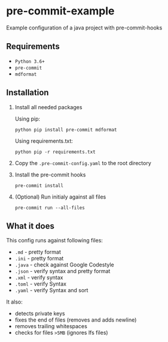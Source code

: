 # pre-commit-example

Example configuration of a java project with pre-commit-hooks

## Requirements

- `Python 3.6+`
- `pre-commit`
- `mdformat`

## Installation

1. Install all needed packages

   Using pip:

   ```
   python pip install pre-commit mdformat
   ```

   Using requirements.txt:

   ```
   python pip -r requirements.txt
   ```

1. Copy the `.pre-commit-config.yaml` to the root directory

1. Install the pre-commit hooks

   ```
   pre-commit install
   ```

1. (Optional) Run initialy against all files

   ```
   pre-commit run --all-files
   ```

## What it does

This config runs against following files:

- `.md` - pretty format
- `.ini` - pretty format
- `.java` - check against Google Codestyle
- `.json` - verify syntax and pretty format
- `.xml` - verify syntax
- `.toml` - verify Syntax
- `.yaml` - verify Syntax and sort

It also:

- detects private keys
- fixes the end of files (removes and adds newline)
- removes trailing whitespaces
- checks for files `>5MB` (ignores lfs files)
